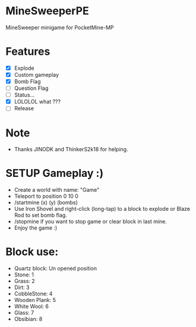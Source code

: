 # MineSweeperPE
MineSweeper minigame for PocketMine-MP
# Features
- [X] Explode
- [X] Custom gameplay
- [X] Bomb Flag
- [ ] Question Flag
- [ ] Status...
- [X] LOLOLOL what ???
- [ ] Release
# Note
* Thanks JINODK and ThinkerS2k18 for helping.
# SETUP Gameplay :)
* Create a world with name: "Game"
* Teleport to position 0 10 0
* /startmine (x) (y) (bombs)
* Use Iron Shovel and right-click (long-tap) to a block to explode or Blaze Rod to set bomb flag.
* /stopmine if you want to stop game or clear block in last mine.
* Enjoy the game :)
  
# Block use:
* Quartz block: Un opened position
* Stone: 1
* Grass: 2
* Dirt: 3
* CobbleStone: 4
* Wooden Plank: 5
* White Wool: 6
* Glass: 7
* Obsibian: 8

